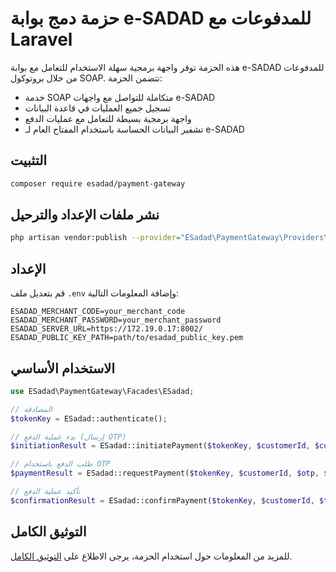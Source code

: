 # حزمة دمج بوابة e-SADAD للمدفوعات مع Laravel

هذه الحزمة توفر واجهة برمجية سهلة الاستخدام للتعامل مع بوابة e-SADAD للمدفوعات من خلال بروتوكول SOAP. تتضمن الحزمة:

- خدمة SOAP متكاملة للتواصل مع واجهات e-SADAD
- تسجيل جميع العمليات في قاعدة البيانات
- واجهة برمجية بسيطة للتعامل مع عمليات الدفع
- تشفير البيانات الحساسة باستخدام المفتاح العام لـ e-SADAD

## التثبيت

```bash
composer require esadad/payment-gateway
```

## نشر ملفات الإعداد والترحيل

```bash
php artisan vendor:publish --provider="ESadad\PaymentGateway\Providers\ESadadServiceProvider"
```

## الإعداد

قم بتعديل ملف `.env` وإضافة المعلومات التالية:

```
ESADAD_MERCHANT_CODE=your_merchant_code
ESADAD_MERCHANT_PASSWORD=your_merchant_password
ESADAD_SERVER_URL=https://172.19.0.17:8002/
ESADAD_PUBLIC_KEY_PATH=path/to/esadad_public_key.pem
```

## الاستخدام الأساسي

```php
use ESadad\PaymentGateway\Facades\ESadad;

// المصادقة
$tokenKey = ESadad::authenticate();

// بدء عملية الدفع (إرسال OTP)
$initiationResult = ESadad::initiatePayment($tokenKey, $customerId, $customerPassword);

// طلب الدفع باستخدام OTP
$paymentResult = ESadad::requestPayment($tokenKey, $customerId, $otp, $invoiceId, $amount);

// تأكيد عملية الدفع
$confirmationResult = ESadad::confirmPayment($tokenKey, $customerId, $transactionDetails, $amount);
```

## التوثيق الكامل

للمزيد من المعلومات حول استخدام الحزمة، يرجى الاطلاع على [التوثيق الكامل](docs/README.md).
